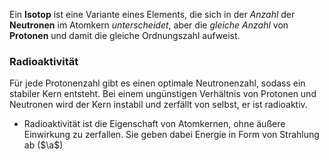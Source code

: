 
Ein **Isotop** ist eine Variante eines Elements, die sich in der *Anzahl* der **Neutronen** im Atomkern *unterscheidet*, aber die *gleiche Anzahl* von **Protonen** und damit die gleiche Ordnungszahl aufweist.

### Radioaktivität 
Für jede Protonenzahl gibt es einen optimale Neutronenzahl, sodass ein stabiler Kern entsteht. Bei einem ungünstigen Verhältnis von Protonen und Neutronen wird der Kern instabil und zerfällt von selbst, er ist radioaktiv.

- Radioaktivität ist die Eigenschaft von Atomkernen, ohne äußere Einwirkung zu zerfallen. Sie geben dabei Energie in Form von Strahlung ab ($\a$)